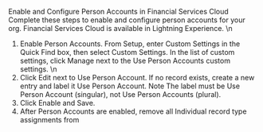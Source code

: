 Enable and Configure Person Accounts in Financial Services Cloud Complete these steps to enable and configure person accounts for your org. Financial Services Cloud is available in Lightning Experience. \n
1. Enable Person Accounts. From Setup, enter Custom Settings in the Quick Find box, then select Custom Settings. In the list of custom settings, click Manage next to the Use Person Accounts custom settings. \n
2. Click Edit next to Use Person Account. If no record exists, create a new entry and label it Use Person Account. Note The label must be Use Person Account (singular), not Use Person Accounts (plural). 
3. Click Enable and Save. 
4. After Person Accounts are enabled, remove all Individual record type assignments from